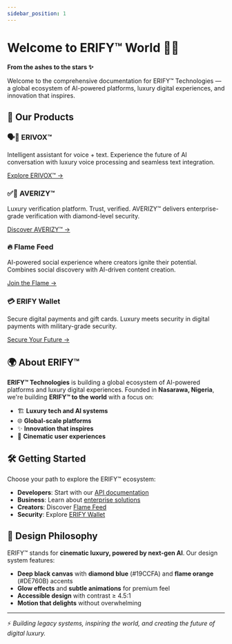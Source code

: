 ```yaml
---
sidebar_position: 1
---
```


# Welcome to ERIFY™ World 💎🔥

**From the ashes to the stars ✨**

Welcome to the comprehensive documentation for ERIFY™ Technologies — a global ecosystem of AI-powered platforms, luxury digital experiences, and innovation that inspires.

## 🚀 Our Products

### 🗣💠 ERIVOX™
Intelligent assistant for voice + text. Experience the future of AI conversation with luxury voice processing and seamless text integration.

[Explore ERIVOX™ →](./erivox/overview)

### ✅💎 AVERIZY™
Luxury verification platform. Trust, verified. AVERIZY™ delivers enterprise-grade verification with diamond-level security.

[Discover AVERIZY™ →](./averizy/overview)

### 🔥 Flame Feed
AI-powered social experience where creators ignite their potential. Combines social discovery with AI-driven content creation.

[Join the Flame →](./flame-feed/overview)

### 💳 ERIFY Wallet
Secure digital payments and gift cards. Luxury meets security in digital payments with military-grade security.

[Secure Your Future →](./erify-wallet/overview)

## 🌍 About ERIFY™

**ERIFY™ Technologies** is building a global ecosystem of AI-powered platforms and luxury digital experiences. Founded in **Nasarawa, Nigeria**, we're building **ERIFY™ to the world** with a focus on:

- 🏗 **Luxury tech and AI systems**
- 🌐 **Global-scale platforms**
- ✨ **Innovation that inspires**
- 💎 **Cinematic user experiences**

## 🛠️ Getting Started

Choose your path to explore the ERIFY™ ecosystem:

- **Developers**: Start with our [API documentation](./erivox/getting-started)
- **Business**: Learn about [enterprise solutions](./averizy/overview)
- **Creators**: Discover [Flame Feed](./flame-feed/overview)
- **Security**: Explore [ERIFY Wallet](./erify-wallet/overview)

## 🌈 Design Philosophy

ERIFY™ stands for **cinematic luxury, powered by next-gen AI**. Our design system features:

- **Deep black canvas** with **diamond blue** (#19CCFA) and **flame orange** (#DE760B) accents
- **Glow effects** and **subtle animations** for premium feel
- **Accessible design** with contrast ≥ 4.5:1
- **Motion that delights** without overwhelming

---

⚡ *Building legacy systems, inspiring the world, and creating the future of digital luxury.*
